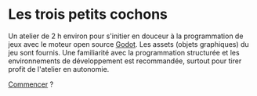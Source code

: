 # Les trois petits cochons

Un atelier de 2 h environ pour s'initier en douceur à la programmation de jeux avec le moteur open source [Godot](https://godotengine.org/).
Les assets (objets graphiques) du jeu sont fournis.
Une familiarité avec la programmation structurée et les environnements de développement est recommandée, surtout pour tirer profit de l'atelier en autonomie.

[Commencer](./tutorial/src/SUMMARY.md) ?

